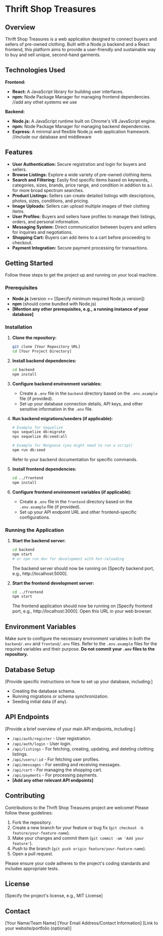 # Thrift Shop Treasures

## Overview

Thrift Shop Treasures is a web application designed to connect buyers and sellers of pre-owned clothing. Built with a Node.js backend and a React frontend, this platform aims to provide a user-friendly and sustainable way to buy and sell unique, second-hand garments.

## Technologies Used

**Frontend:**

* **React:** A JavaScript library for building user interfaces.
* **npm:** Node Package Manager for managing frontend dependencies.
  //add any othet systems we use


**Backend:**

* **Node.js:** A JavaScript runtime built on Chrome's V8 JavaScript engine.
* **npm:** Node Package Manager for managing backend dependencies.
* **Express:** A minimal and flexible Node.js web application framework.
//include our database and middleware


## Features

* **User Authentication:** Secure registration and login for buyers and sellers.
* **Browse Listings:** Explore a wide variety of pre-owned clothing items.
* **Search and Filtering:** Easily find specific items based on keywords, categories, sizes, brands, price range, and condition in addition to a.i. for more broad spectrum searches.
* **Product Listings:** Sellers can create detailed listings with descriptions, photos, sizes, conditions, and pricing.
* **Image Uploads:** Sellers can upload multiple images of their clothing items.
* **User Profiles:** Buyers and sellers have profiles to manage their listings, orders, and personal information.
* **Messaging System:** Direct communication between buyers and sellers for inquiries and negotiations.
* **Shopping Cart:** Buyers can add items to a cart before proceeding to checkout.
* **Payment Integration:** Secure payment processing for transactions.

## Getting Started

Follow these steps to get the project up and running on your local machine.

### Prerequisites

* **Node.js** (version >= [Specify minimum required Node.js version])
* **npm** (should come bundled with Node.js)
* **[Mention any other prerequisites, e.g., a running instance of your database]**

### Installation

1.  **Clone the repository:**
    ```bash
    git clone [Your Repository URL]
    cd [Your Project Directory]
    ```

2.  **Install backend dependencies:**
    ```bash
    cd backend
    npm install
    ```

3.  **Configure backend environment variables:**
    * Create a `.env` file in the `backend` directory based on the `.env.example` file (if provided).
    * Set up your database connection details, API keys, and other sensitive information in the `.env` file.

4.  **Run backend migrations/seeders (if applicable):**
    ```bash
    # Example for Sequelize
    npx sequelize db:migrate
    npx sequelize db:seed:all

    # Example for Mongoose (you might need to run a script)
    npm run db:seed
    ```
    Refer to your backend documentation for specific commands.

5.  **Install frontend dependencies:**
    ```bash
    cd ../frontend
    npm install
    ```

6.  **Configure frontend environment variables (if applicable):**
    * Create a `.env` file in the `frontend` directory based on the `.env.example` file (if provided).
    * Set up your API endpoint URL and other frontend-specific configurations.

### Running the Application

1.  **Start the backend server:**
    ```bash
    cd backend
    npm start
    # or npm run dev for development with hot-reloading
    ```
    The backend server should now be running on [Specify backend port, e.g., http://localhost:5000].

2.  **Start the frontend development server:**
    ```bash
    cd ../frontend
    npm start
    ```
    The frontend application should now be running on [Specify frontend port, e.g., http://localhost:3000]. Open this URL in your web browser.

## Environment Variables

Make sure to configure the necessary environment variables in both the `backend/.env` and `frontend/.env` files. Refer to the `.env.example` files for the required variables and their purpose. **Do not commit your `.env` files to the repository.**

## Database Setup

[Provide specific instructions on how to set up your database, including:]

* Creating the database schema.
* Running migrations or schema synchronization.
* Seeding initial data (if any).

## API Endpoints

[Provide a brief overview of your main API endpoints, including:]

* `/api/auth/register` - User registration.
* `/api/auth/login` - User login.
* `/api/listings` - For fetching, creating, updating, and deleting clothing listings.
* `/api/users/:id` - For fetching user profiles.
* `/api/messages` - For sending and receiving messages.
* `/api/cart` - For managing the shopping cart.
* `/api/payments` - For processing payments.
* **[Add any other relevant API endpoints]**

## Contributing

Contributions to the Thrift Shop Treasures project are welcome! Please follow these guidelines:

1.  Fork the repository.
2.  Create a new branch for your feature or bug fix (`git checkout -b feature/your-feature-name`).
3.  Make your changes and commit them (`git commit -am 'Add your feature'`).
4.  Push to the branch (`git push origin feature/your-feature-name`).
5.  Open a pull request.

Please ensure your code adheres to the project's coding standards and includes appropriate tests.

## License

[Specify the project's license, e.g., MIT License]

## Contact

[Your Name/Team Name]
[Your Email Address/Contact Information]
[Link to your website/portfolio (optional)]
